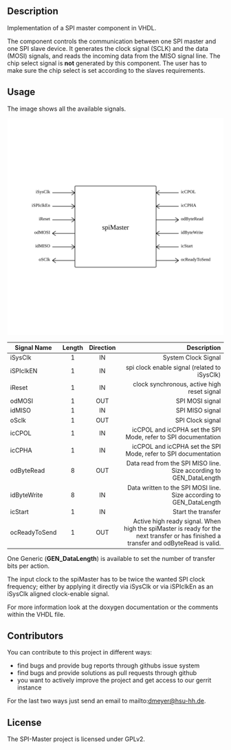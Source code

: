 ## Description

Implementation of a SPI master component in VHDL.

The component controls the communication between one SPI master and one SPI slave device. It generates the clock signal (SCLK) and the data (MOSI) signals, and reads the incoming data from the MISO signal line.
The chip select signal is __not__ generated by this component. The user
has to make sure the chip select is set according to the slaves requirements.
## Usage
The image shows all the available signals.

![](https://raw.githubusercontent.com/ti-hsu-hh-de/SPI-Master/master/doc/Images/spiMaster.svg)

| Signal Name   |Length |  Direction | Description  |
| ------------- |:---:|:---------:| ------------:|
| iSysClk       | 1 | IN        | System Clock Signal |
| iSPIclkEN     | 1 | IN        | spi clock enable signal (related to iSysClk) |
| iReset        | 1 | IN        | clock synchronous, active high reset signal |
| odMOSI        | 1 | OUT       | SPI MOSI signal|
| idMISO        | 1 | IN        | SPI MISO signal|
| oSclk         | 1 | OUT       | SPI Clock signal|
| icCPOL        | 1 | IN        | icCPOL and icCPHA set the SPI Mode, refer to SPI documentation|
| icCPHA        | 1 | IN        | icCPOL and icCPHA set the SPI Mode, refer to SPI documentation|
| odByteRead    | 8 | OUT       | Data read from the SPI MISO line. Size according to GEN_DataLength|
| idByteWrite   | 8 |IN        | Data written to the SPI MOSI line. Size according to GEN_DataLength|
| icStart       | 1 | IN        | Start the transfer|
| ocReadyToSend | 1 |OUT       | Active high ready signal. When high the spiMaster is ready for the next transfer or has finished a transfer and odByteRead is valid.|


One Generic (__GEN_DataLength__) is available to set the number of transfer bits per action.

The input clock to the spiMaster has to be twice the wanted SPI clock frequency; either by applying it directly via iSysClk or via iSPIclkEn as an iSysClk aligned clock-enable signal.   

For more information look at the doxygen documentation or the comments within the VHDL file.

## Contributors

You can contribute to this project in different ways:
* find bugs and provide bug reports through githubs issue system
* find bugs and provide solutions as pull requests through github
* you want to actively improve the project and get access to our gerrit instance

For the last two ways just send an email to mailto:dmeyer@hsu-hh.de.

## License

The SPI-Master project is licensed under GPLv2.

